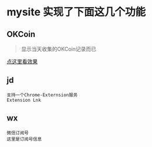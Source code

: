 mysite 实现了下面这几个功能
=====

OKCoin
----
>显示当天收集的OKCoin记录而已

[点这里看效果](kejt.cn/ltc)

jd
----
    支持一个Chrome-Externsion服务
    Extension Lnk
wx
----
    微信订阅号
    这里是订阅号信息
